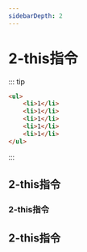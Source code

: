 ```yaml
---
sidebarDepth: 2
---
```


# 2-this指令
::: tip
```html
<ul>
	<li>1</li>
	<li>1</li>
	<li>1</li>
	<li>1</li>
	<li>1</li>
</ul>
```
:::

## 2-this指令

### 2-this指令


## 2-this指令